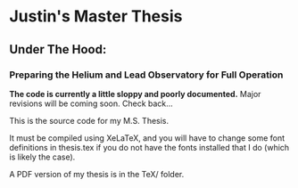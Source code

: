 Justin's Master Thesis
=============

## Under The Hood\: 
### Preparing the Helium and Lead Observatory for Full Operation

**The code is currently a little sloppy and poorly documented.** Major revisions will be coming soon. Check back...

This is the source code for my M.S. Thesis.

It must be compiled using XeLaTeX, and you will have to change some font definitions in thesis.tex if you do not have the fonts installed that I do (which is likely the case).

A PDF version of my thesis is in the TeX/ folder.

